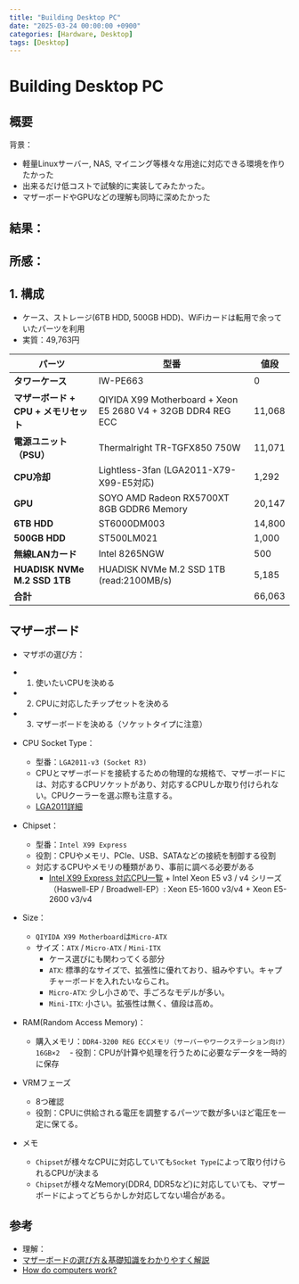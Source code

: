 ```yaml
---
title: "Building Desktop PC"
date: "2025-03-24 00:00:00 +0900"
categories: [Hardware, Desktop]
tags: [Desktop]
---
```


# Building Desktop PC

## 概要

背景：
- 軽量Linuxサーバー, NAS, マイニング等様々な用途に対応できる環境を作りたかった
- 出来るだけ低コストで試験的に実装してみたかった。
- マザーボードやGPUなどの理解も同時に深めたかった

結果：
- 

所感：
- 

## 1. 構成

- ケース、ストレージ(6TB HDD, 500GB HDD)、WiFiカードは転用で余っていたパーツを利用 
- 実質：49,763円 


| パーツ                           | 型番                                                        | 値段   |
|----------------------------------|-----------------------------------------------------------|--------|
| **タワーケース**                 | IW-PE663                                                   | 0      |
| **マザーボード + CPU + メモリセット** | QIYIDA X99 Motherboard + Xeon E5 2680 V4 + 32GB DDR4 REG ECC | 11,068 |
| **電源ユニット（PSU）**           | Thermalright TR-TGFX850 750W                               | 11,071 |
| **CPU冷却**                       | Lightless-3fan (LGA2011-X79-X99-E5対応)                   | 1,292  |
| **GPU**                           | SOYO AMD Radeon RX5700XT 8GB GDDR6 Memory                  | 20,147 |
| **6TB HDD**                       | ST6000DM003                                               | 14,800 |
| **500GB HDD**                     | ST500LM021                                                | 1,000  |
| **無線LANカード**                 | Intel 8265NGW                                            | 500    |
| **HUADISK NVMe M.2 SSD 1TB**     | HUADISK NVMe M.2 SSD 1TB (read:2100MB/s)                   | 5,185  |
| **合計**                          |                                                           | 66,063 |



## マザーボード

- マザボの選び方：
- 1. 使いたいCPUを決める
- 2. CPUに対応したチップセットを決める
- 3. マザーボードを決める（ソケットタイプに注意）

- CPU Socket Type：
  - 型番：`LGA2011-v3 (Socket R3)`
  - CPUとマザーボードを接続するための物理的な規格で、マザーボードには、対応するCPUソケットがあり、対応するCPUしか取り付けられない。CPUクーラーを選ぶ際も注意する。
  - [LGA2011詳細](https://ja.wikipedia.org/wiki/LGA2011)

- Chipset：
  - 型番：`Intel X99 Express`
  - 役割：CPUやメモリ、PCIe、USB、SATAなどの接続を制御する役割
  - 対応するCPUやメモリの種類があり、事前に調べる必要がある
    - [Intel X99 Express 対応CPU一覧](https://www.intel.com/content/www/us/en/products/sku/81761/intel-x99-chipset/compatible.html) + Intel Xeon E5 v3 / v4 シリーズ（Haswell-EP / Broadwell-EP）: Xeon E5-1600 v3/v4 + Xeon E5-2600 v3/v4

- Size：
  - `QIYIDA X99 Motherboard`は`Micro-ATX`
  - サイズ：`ATX` / `Micro-ATX` / `Mini-ITX`
    - ケース選びにも関わってくる部分
    - `ATX`: 標準的なサイズで、拡張性に優れており、組みやすい。キャプチャーボードを入れたいならこれ。
    - `Micro-ATX`: 少し小さめで、手ごろなモデルが多い。
    - `Mini-ITX`: 小さい。拡張性は無く、値段は高め。

- RAM(Random Access Memory)：
  - 購入メモリ：`DDR4-3200 REG ECCメモリ（サーバーやワークステーション向け）16GB×2`
　- 役割：CPUが計算や処理を行うために必要なデータを一時的に保存

- VRMフェーズ
  - 8つ確認
  - 役割：CPUに供給される電圧を調整するパーツで数が多いほど電圧を一定に保てる。

- メモ
  - `Chipset`が様々なCPUに対応していても`Socket Type`によって取り付けられるCPUが決まる
  - `Chipset`が様々なMemory(DDR4, DDR5など)に対応していても、マザーボードによってどちらかしか対応してない場合がある。

## 参考

- 理解：
- [マザーボードの選び方＆基礎知識をわかりやすく解説](https://www.youtube.com/watch?v=2Q6KD1FEJDg)
- [How do computers work?](https://www.youtube.com/watch?v=4knBXkN1GEU)




